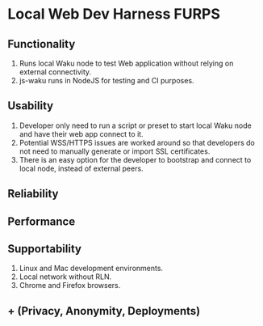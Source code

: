 # Local Web Dev Harness FURPS

## Functionality

1. Runs local Waku node to test Web application without relying on external connectivity.
2. js-waku runs in NodeJS for testing and CI purposes.

## Usability

1. Developer only need to run a script or preset to start local Waku node and have their web app connect to it.
2. Potential WSS/HTTPS issues are worked around so that developers do not need to manually generate or import SSL certificates.
3. There is an easy option for the developer to bootstrap and connect to local node, instead of external peers.

## Reliability

## Performance


## Supportability

1. Linux and Mac development environments.
2. Local network without RLN.
3. Chrome and Firefox browsers.

## + (Privacy, Anonymity, Deployments)
